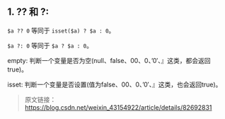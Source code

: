 <!--
 * @Author: your name
 * @Date: 2021-06-10 10:19:24
 * @LastEditTime: 2021-06-10 11:46:39
 * @LastEditors: Please set LastEditors
 * @Description: In User Settings Edit
 * @FilePath: \php_study\note\PHP\语法糖.md
-->

## 1. ?? 和 ?:

`$a ?? 0` 等同于 `isset($a) ? $a : 0`。

`$a ?: 0` 等同于 `$a ? $a : 0`。

empty: 判断一个变量是否为空(null、false、00、0、’0′、』这类，都会返回true)。

isset: 判断一个变量是否设置(值为false、00、0、’0′、』这类，也会返回true)。

>原文链接：https://blog.csdn.net/weixin_43154922/article/details/82692831